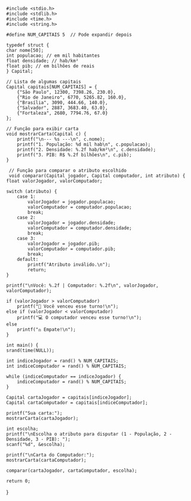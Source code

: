     #include <stdio.h>
    #include <stdlib.h>
    #include <time.h>
    #include <string.h>

    #define NUM_CAPITAIS 5  // Pode expandir depois

    typedef struct {
    char nome[50];
    int populacao; // em mil habitantes
    float densidade; // hab/km²
    float pib; // em bilhões de reais
    } Capital;

    // Lista de algumas capitais
    Capital capitais[NUM_CAPITAIS] = {
        {"São Paulo", 12300, 7398.26, 230.0},
        {"Rio de Janeiro", 6770, 5265.82, 160.0},
        {"Brasília", 3090, 444.66, 140.0},
        {"Salvador", 2887, 3683.40, 63.0},
        {"Fortaleza", 2680, 7794.76, 67.0}
    };

    // Função para exibir carta
    void mostrarCarta(Capital c) {
        printf("\n--- %s ---\n", c.nome);
        printf("1. População: %d mil hab\n", c.populacao);
        printf("2. Densidade: %.2f hab/km²\n", c.densidade);
        printf("3. PIB: R$ %.2f bilhões\n", c.pib);
    }

     // Função para comparar o atributo escolhido
     void comparar(Capital jogador, Capital computador, int atributo) {
    float valorJogador, valorComputador;

    switch (atributo) {
        case 1:
            valorJogador = jogador.populacao;
            valorComputador = computador.populacao;
            break;
        case 2:
            valorJogador = jogador.densidade;
            valorComputador = computador.densidade;
            break;
        case 3:
            valorJogador = jogador.pib;
            valorComputador = computador.pib;
            break;
        default:
            printf("Atributo inválido.\n");
            return;
    }

    printf("\nVocê: %.2f | Computador: %.2f\n", valorJogador, valorComputador);

    if (valorJogador > valorComputador)
        printf("🎉 Você venceu esse turno!\n");
    else if (valorJogador < valorComputador)
        printf("💻 O computador venceu esse turno!\n");
    else
        printf("⚖️ Empate!\n");
    }

    int main() {
    srand(time(NULL));

    int indiceJogador = rand() % NUM_CAPITAIS;
    int indiceComputador = rand() % NUM_CAPITAIS;

    while (indiceComputador == indiceJogador) {
        indiceComputador = rand() % NUM_CAPITAIS;
    }

    Capital cartaJogador = capitais[indiceJogador];
    Capital cartaComputador = capitais[indiceComputador];

    printf("Sua carta:");
    mostrarCarta(cartaJogador);

    int escolha;
    printf("\nEscolha o atributo para disputar (1 - População, 2 - Densidade, 3 - PIB): ");
    scanf("%d", &escolha);

    printf("\nCarta do Computador:");
    mostrarCarta(cartaComputador);

    comparar(cartaJogador, cartaComputador, escolha);

    return 0;
}
